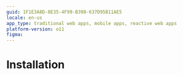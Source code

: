 ```yaml
---
guid: 1F1E3A8D-8E35-4F99-B398-637D95B11AE5
locale: en-us
app_type: traditional web apps, mobile apps, reactive web apps
platform-version: o11
figma:
---
```


# Installation
